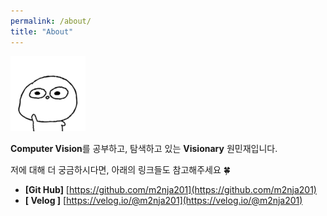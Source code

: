 ```yaml
---
permalink: /about/
title: "About"
---
```


![icon](/assets/logo.ico/apple-icon-120x120.png)

**Computer Vision**를 공부하고, 탐색하고 있는 **Visionary** 원민재입니다.

저에 대해 더 궁금하시다면, 아래의 링크들도 참고해주세요 🍀

- **[Git Hub]** [https://github.com/m2nja201](https://github.com/m2nja201)
- **[ Velog ]** [https://velog.io/@m2nja201](https://velog.io/@m2nja201)
